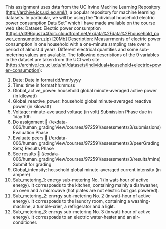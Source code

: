 This assignment uses data from the UC Irvine Machine Learning Repository (http://archive.ics.uci.edu/ml/),
a popular repository for machine learning datasets. In particular, we will be using the “Individual household
electric power consumption Data Set” which I have made available on the course web site:
Dataset: Electric power consumption
(https://d396qusza40orc.cloudfront.net/exdata%2Fdata%2Fhousehold_power_consumption.zip) [20Mb]
Description: Measurements of electric power consumption in one household with a one-minute
sampling rate over a period of almost 4 years. Different electrical quantities and some sub-metering
values are available.
The following descriptions of the 9 variables in the dataset are taken from the UCI web site
(https://archive.ics.uci.edu/ml/datasets/Individual+household+electric+power+consumption):
1. Date: Date in format dd/mm/yyyy
2. Time: time in format hh:mm:ss
3. Global_active_power: household global minute-averaged active power (in kilowatt)
4. Global_reactive_power: household global minute-averaged reactive power (in kilowatt)
5. Voltage: minute-averaged voltage (in volt)
Submission Phase
due in 1day 10h
1. Do assignment  (/exdata-006/human_grading/view/courses/972591/assessments/3/submissions)
Evaluation Phase
2. Evaluate peers  (/exdata-006/human_grading/view/courses/972591/assessments/3/peerGradingSets)
Results Phase
3. See results  (/exdata-006/human_grading/view/courses/972591/assessments/3/results/mine)
Submit for grading
6. Global_intensity: household global minute-averaged current intensity (in ampere)
7. Sub_metering_1: energy sub-metering No. 1 (in watt-hour of active energy). It corresponds to the
kitchen, containing mainly a dishwasher, an oven and a microwave (hot plates are not electric but gas
powered).
8. Sub_metering_2: energy sub-metering No. 2 (in watt-hour of active energy). It corresponds to the
laundry room, containing a washing-machine, a tumble-drier, a refrigerator and a light.
9. Sub_metering_3: energy sub-metering No. 3 (in watt-hour of active energy). It corresponds to an
electric water-heater and an air-conditioner.

